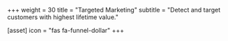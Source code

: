 +++
weight = 30
title = "Targeted Marketing"
subtitle = "Detect and target customers with highest lifetime value."


[asset]
  icon = "fas fa-funnel-dollar"
+++
